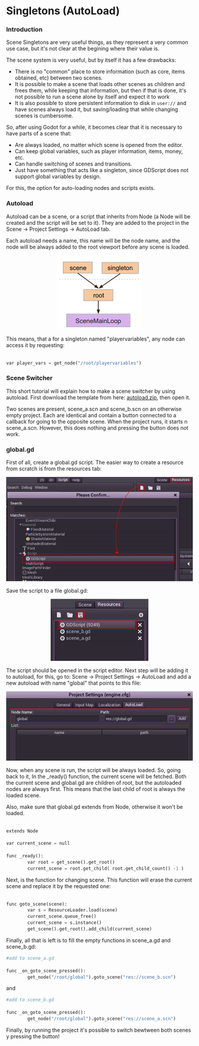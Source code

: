 # Singletons (AutoLoad)

### Introduction

Scene Singletons are very useful things, as they represent a very common use case, but it's not clear at the begining where their value is.

The scene system is very useful, but by itself it has a few drawbacks:

*  There is no "common" place to store information (such as core, items obtained, etc) between two scenes.
*  It is possible to make a scene that loads other scenes as children and frees them, while keeping that information, but then if that is done, it's not possible to run a scene alone by itself and expect it to work
*  It is also possible to store persistent information to disk in `user://` and have scenes always load it, but saving/loading that while changing scenes is cumbersome.

So, after using Godot for a while, it becomes clear that it is necessary to have parts of a scene that:

*  Are always loaded, no matter which scene is opened from the editor.
*  Can keep global variables, such as player information, items, money, etc.
*  Can handle switching of scenes and transitions.
*  Just have something that acts like a singleton, since GDScript does not support global variables by design.

For this, the option for auto-loading nodes and scripts exists.

### Autoload

Autoload can be a scene, or a script that inherits from Node (a Node will be created and the script will be set to it). They are added to the project in the Scene -> Project Settings -> AutoLoad tab.

Each autoload needs a name, this name will be the node name, and the node will be always added to the root viewport before any scene is loaded.

<p align="center"><img src="images/singleton.png"></p>

This means, that a for a singleton named "playervariables", any node can access it by requesting:

```python

var player_vars = get_node("/root/playervariables")

```

### Scene Switcher

This short tutorial will explain how to make a scene switcher by using autoload.
First download the template from here: [autoload.zip](media/autoload.zip), then open it.

Two scenes are present, scene_a.scn and scene_b.scn on an otherwise empty project. Each are identical and contain a button connected to a callback for going to the opposite scene. When the project runs, it starts n scene_a.scn. However, this does nothing and pressing the button does not work.

### global.gd

First of all, create a global.gd script. The easier way to create a resource from scratch is from the resources tab:

<p align="center"><img src="images/newscript.png"></p>

Save the script to a file global.gd:

<p align="center"><img src="images/saveasscript.png"></p>


The script should be opened in the script editor. Next step will be adding it to autoload, for this, go to: Scene -> Project Settings -> AutoLoad and add a new autoload with name "global" that points to this file:

<p align="center"><img src="images/addglobal.png"></p>

Now, when any scene is run, the script will be always loaded.
So, going back to it, In the _ready() function, the current scene will be fetched. Both the current scene and global.gd are children of root, but the autoloaded nodes are always first. This means that the last child of root is always the loaded scene.

Also, make sure that global.gd extends from Node, otherwise it won't be loaded.

```python

extends Node

var current_scene = null

func _ready():
        var root = get_scene().get_root()
        current_scene = root.get_child( root.get_child_count() -1 )

```

Next, is the function for changing scene. This function will erase the current scene and replace it by the requested one:

```python

func goto_scene(scene):
        var s = ResourceLoader.load(scene)
        current_scene.queue_free()
        current_scene = s.instance()
        get_scene().get_root().add_child(current_scene)

```

Finally, all that is left is to fill the empty functions in scene_a.gd and scene_b.gd:

```python
#add to scene_a.gd

func _on_goto_scene_pressed():
        get_node("/root/global").goto_scene("res://scene_b.scn")

```

and

```python
#add to scene_b.gd

func _on_goto_scene_pressed():
        get_node("/root/global").goto_scene("res://scene_a.scn")

```

Finally, by running the project it's possible to switch bewtween both scenes y pressing the button!











